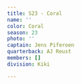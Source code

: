 ```yaml
---
title: S23 - Coral
name: ''
color: Coral
season: 23
photo: ''
captain: Jens Piferoen
quarterback: AJ Reust
members: []
division: Kiki

---
```

